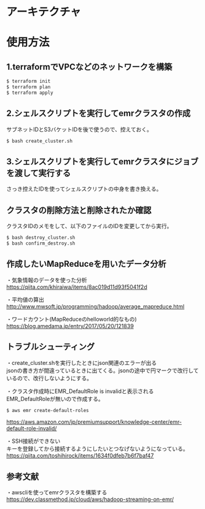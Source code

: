 # アーキテクチャ  

# 使用方法  
## 1.terraformでVPCなどのネットワークを構築  
```bash  
$ terraform init  
$ terraform plan  
$ terraform apply  
```

## 2.シェルスクリプトを実行してemrクラスタの作成  
サブネットIDとS3バケットIDを後で使うので、控えておく。  
```bash  
$ bash create_cluster.sh  
```

## 3.シェルスクリプトを実行してemrクラスタにジョブを渡して実行する  
さっき控えたIDを使ってシェルスクリプトの中身を書き換える。  

## クラスタの削除方法と削除されたか確認  
クラスタIDのメモをして、以下のファイルのIDを変更してから実行。  
```bash  
$ bash destroy_cluster.sh  
$ bash confirm_destroy.sh  
```

## 作成したいMapReduceを用いたデータ分析  
・気象情報のデータを使った分析  
https://qiita.com/khiraiwa/items/8ac019d11d93f5041f2d  
  
・平均値の算出  
http://www.mwsoft.jp/programming/hadoop/average_mapreduce.html  
  
・ワードカウント(MapReduceのhelloworld的なもの)  
https://blog.amedama.jp/entry/2017/05/20/121839  

## トラブルシューティング  
・create_cluster.shを実行したときにjson関連のエラーが出る  
jsonの書き方が間違っているときに出てくる。jsonの途中で円マークで改行しているので、改行しないようにする。  

・クラスタ作成時にEMR_DefaultRole is invalidと表示される  
EMR_DefaultRoleが無いので作成する。
```bash  
$ aws emr create-default-roles  
```
https://aws.amazon.com/jp/premiumsupport/knowledge-center/emr-default-role-invalid/  

・SSH接続ができない  
キーを登録してから接続するようにしたいとつなげないようになっている。  
https://qiita.com/toshihirock/items/1634f0dfeb7b6f7baf47  

## 参考文献  
・awscliを使ってemrクラスタを構築する  
https://dev.classmethod.jp/cloud/aws/hadoop-streaming-on-emr/  
